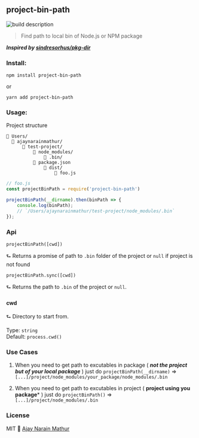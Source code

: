 ## project-bin-path

![build description](https://travis-ci.org/ajaymathur/project-bin-path.svg?branch=master)

> Find path to local bin of Node.js or NPM package

***Inspired by [sindresorhus/pkg-dir](https://github.com/sindresorhus/pkg-dir)***

### Install:

`npm install project-bin-path`

or

`yarn add project-bin-path`

### Usage:

Project structure

```text
📁 Users/
  📁 ajaynarainmathur/
      📁 test-project/
          📁 node_modules/
              📁 .bin/
          📃 package.json
              📁 dist/
                  📃 foo.js
```

```javascript
// foo.js
const projectBinPath = require('project-bin-path')

projectBinPath(__dirname).then(binPath => {
    console.log(binPath);
    // `/Users/ajaynarainmathur/test-project/node_modules/.bin`
});
```

### Api

`projectBinPath([cwd])`

⮑ Returns a promise of path to `.bin` folder of the project or `null` if project is not found

`projectBinPath.sync([cwd])`

⮑ Returns the path to `.bin` of the project or `null`.

#### cwd

⮑ Directory to start from.

Type: `string`<br />
Default: `process.cwd()`

### Use Cases

1. When you need to get path to excutables in package ( ***not the project but of your local package*** ) just do `projectBinPath(__dirname)` => `[...]/project/node_modules/your_package/node_modules/.bin`

2. When you need to get path to excutables in project ( **project using you package*** ) just do `projectBinPath()` => `[...]/project/node_modules/.bin`

### License

MIT 🍻 [Ajay Narain Mathur](https://github.com/ajaymathur)
